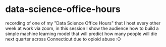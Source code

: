 # data-science-office-hours

recording of one of my "Data Science Office Hours" that I host every other week at work via zoom,
in this session I show the audience how to build a simple machine learning model that will
predict how many people will die next quarter across Connecticut due to opioid abuse :O
